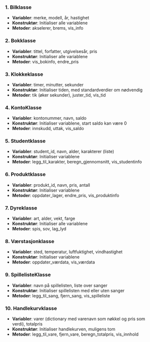 ### 1. Bilklasse

- **Variabler**: merke, modell, år, hastighet  
- **Konstruktør**: Initialiser alle variablene  
- **Metoder**: akselerer, brems, vis_info  
  
### 2. Bokklasse

- **Variabler**: tittel, forfatter, utgivelsesår, pris  
- **Konstruktør**: Initialiser alle variablene  
- **Metoder**: vis_bokinfo, endre_pris  
  
### 3. Klokkeklasse

- **Variabler**: timer, minutter, sekunder  
- **Konstruktør**: Initialiser tiden, med standardverdier om nødvendig  
- **Metoder**: tik (øker sekunder), juster_tid, vis_tid  
  
### 4. KontoKlasse

- **Variabler**: kontonummer, navn, saldo  
- **Konstruktør**: Initialiser variablene, start saldo kan være 0  
- **Metoder**: innskudd, uttak, vis_saldo  
  
### 5. Studentklasse

- **Variabler**: student_id, navn, alder, karakterer (liste)  
- **Konstruktør**: Initialiser variablene  
- **Metoder**: legg_til_karakter, beregn_gjennomsnitt, vis_studentinfo  
  
### 6. Produktklasse

- **Variabler**: produkt_id, navn, pris, antall  
- **Konstruktør**: Initialiser variablene  
- **Metoder**: oppdater_lager, endre_pris, vis_produktinfo  
  
### 7. Dyreklasse

- **Variabler**: art, alder, vekt, farge  
- **Konstruktør**: Initialiser alle variablene  
- **Metoder**: spis, sov, lag_lyd  
  
### 8. Værstasjonklasse

- **Variabler**: sted, temperatur, luftfuktighet, vindhastighet  
- **Konstruktør**: Initialiser variablene  
- **Metoder**: oppdater_værdata, vis_værdata  
  
### 9. SpillelisteKlasse

- **Variabler**: navn på spillelisten, liste over sanger  
- **Konstruktør**: Initialiser spillelisten med eller uten sanger  
- **Metoder**: legg_til_sang, fjern_sang, vis_spilleliste  
  
### 10. Handlekurvklasse

- **Variabler**: varer (dictionary med varenavn som nøkkel og pris som verdi), totalpris  
- **Konstruktør**: Initialiser handlekurven, muligens tom  
- **Metoder**: legg_til_vare, fjern_vare, beregn_totalpris, vis_innhold
